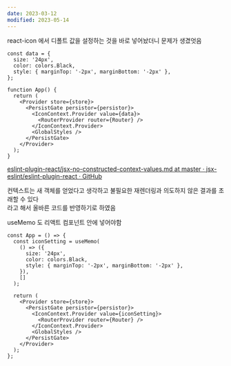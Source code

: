 ```yaml
---
date: 2023-03-12
modified: 2023-05-14
---
```


react-icon 에서 디폴트 값을 설정하는 것을 바로 넣어놨더니 문제가 생겼엇음

```tsx
const data = {
  size: '24px',
  color: colors.Black,
  style: { marginTop: '-2px', marginBottom: '-2px' },
};

function App() {
  return (
    <Provider store={store}>
      <PersistGate persistor={persistor}>
        <IconContext.Provider value={data}>
          <RouterProvider router={Router} />
        </IconContext.Provider>
        <GlobalStyles />
      </PersistGate>
    </Provider>
  );
}
```

[eslint-plugin-react/jsx-no-constructed-context-values.md at master · jsx-eslint/eslint-plugin-react · GitHub](https://github.com/jsx-eslint/eslint-plugin-react/blob/master/docs/rules/jsx-no-constructed-context-values)

컨텍스트는 새 객체를 얻었다고 생각하고 불필요한 재렌더링과 의도하지 않은 결과를 초래할 수 있다  
라고 해서 올바른 코드를 반영하기로 하였음

useMemo 도 리액트 컴포넌트 안에 넣어야함

```tsx
const App = () => {
  const iconSetting = useMemo(
    () => ({
      size: '24px',
      color: colors.Black,
      style: { marginTop: '-2px', marginBottom: '-2px' },
    }),
    []
  );

  return (
    <Provider store={store}>
      <PersistGate persistor={persistor}>
        <IconContext.Provider value={iconSetting}>
          <RouterProvider router={Router} />
        </IconContext.Provider>
        <GlobalStyles />
      </PersistGate>
    </Provider>
  );
};
```

